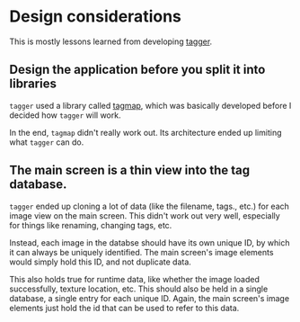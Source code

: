 # Design considerations

This is mostly lessons learned from developing [tagger](https://github.com/crumblingstatue/tagger).

## Design the application before you split it into libraries

`tagger` used a library called [tagmap](https://github.com/crumblingstatue/rust-tagmap), which was basically developed before I decided how `tagger` will work.

In the end, `tagmap` didn't really work out. Its architecture ended up limiting what `tagger` can do.

## The main screen is a thin view into the tag database.

`tagger` ended up cloning a lot of data (like the filename, tags., etc.) for each image view on the
main screen. This didn't work out very well, especially for things like renaming, changing tags, etc.

Instead, each image in the databse should have its own unique ID, by which it can always be uniquely identified. The main screen's image elements would simply hold this ID, and not duplicate data.

This also holds true for runtime data, like whether the image loaded successfully, texture location, etc. This should also be held in a single database, a single entry for each unique ID. Again, the main screen's image elements just hold the id that can be used to refer to this data.